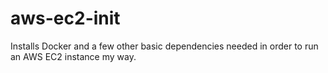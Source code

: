 # aws-ec2-init

Installs Docker and a few other basic dependencies needed in order to run an AWS EC2 instance my way.
